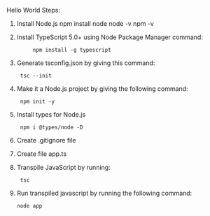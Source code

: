 Hello World Steps:

1. Install Node.js 
npm install node 
node -v
npm -v

2. Install TypeScript 5.0+ using Node Package Manager command:  

			npm install -g typescript

6. Generate tsconfig.json by giving this command:

		tsc --init

7. Make it a Node.js project by giving the following command:

		npm init -y

8. Install types for Node.js

		npm i @types/node -D

9. Create .gitignore file


10. Create file app.ts


9. Transpile JavaScript by running:

		tsc

10. Run transpiled javascript by running the following command:

		node app

